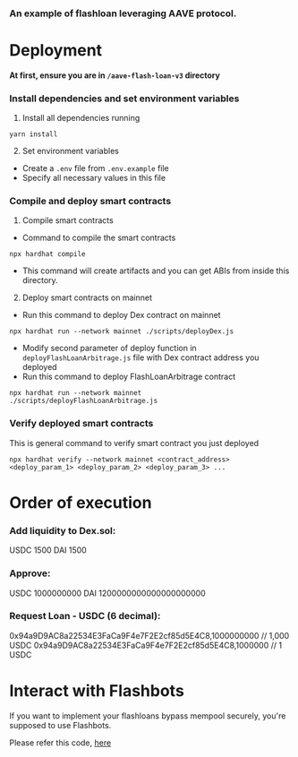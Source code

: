 ### An example of flashloan leveraging AAVE protocol.

# Deployment

**At first, ensure you are in `/aave-flash-loan-v3` directory**

### Install dependencies and set environment variables

1. Install all dependencies running

```shell
yarn install
```

2. Set environment variables

- Create a `.env` file from `.env.example` file
- Specify all necessary values in this file

### Compile and deploy smart contracts

1. Compile smart contracts

- Command to compile the smart contracts

```shell
npx hardhat compile
```

- This command will create artifacts and you can get ABIs from inside this directory.

2. Deploy smart contracts on mainnet

- Run this command to deploy Dex contract on mainnet

```shell
npx hardhat run --network mainnet ./scripts/deployDex.js
```

- Modify second parameter of deploy function in `deployFlashLoanArbitrage.js` file with Dex contract address you deployed
- Run this command to deploy FlashLoanArbitrage contract

```shell
npx hardhat run --network mainnet ./scripts/deployFlashLoanArbitrage.js
```

### Verify deployed smart contracts

This is general command to verify smart contract you just deployed

```shell
npx hardhat verify --network mainnet <contract_address> <deploy_param_1> <deploy_param_2> <deploy_param_3> ...
```

# Order of execution

### Add liquidity to Dex.sol:

USDC 1500
DAI 1500

### Approve:

USDC 1000000000
DAI 1200000000000000000000

### Request Loan - USDC (6 decimal):

0x94a9D9AC8a22534E3FaCa9F4e7F2E2cf85d5E4C8,1000000000 // 1,000 USDC
0x94a9D9AC8a22534E3FaCa9F4e7F2E2cf85d5E4C8,1000000 // 1 USDC

# Interact with Flashbots

If you want to implement your flashloans bypass mempool securely, you're supposed to use Flashbots.

Please refer this code, [here](https://github.com/versedpro/dex-order-execution)
